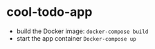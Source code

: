 # cool-todo-app

* build the Docker image: `docker-compose build`
* start the app container `Docker-compose up`
